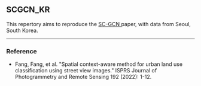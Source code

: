 ## SCGCN_KR
<p>This repertory aims to reproduce the <a href = "https://www.sciencedirect.com/science/article/abs/pii/S0924271622001988"> SC-GCN </a> paper, with data from Seoul, South Korea. </p>


---
### Reference 
* <p>  Fang, Fang, et al. "Spatial context-aware method for urban land use classification using street view images." ISPRS Journal of Photogrammetry and Remote Sensing 192 (2022): 1-12. </p>
